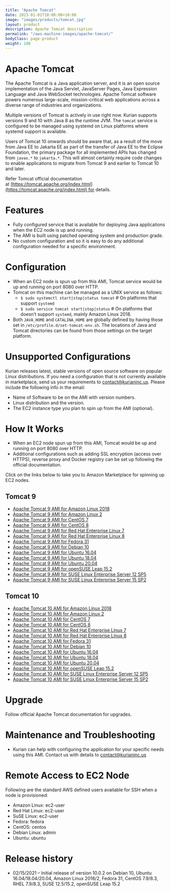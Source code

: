 ```yaml
---
title: "Apache Tomcat"
date: 2023-01-01T10:00:00+10:00
image: "images/products/tomcat.jpg"
layout: product
description: Apache Tomcat description
permalink: "/aws-machine-images/apache-tomcat/"
bodyClass: page-product
weight: 180
---
```


Apache Tomcat
=============

The Apache Tomcat is a Java application server, and it is an open source implementation of the Java Servlet, JavaServer Pages, Java Expression Language and Java WebSocket technologies. Apache Tomcat software powers numerous large-scale, mission-critical web applications across a diverse range of industries and organizations.

Multiple versions of Tomcat is actively in use right now. Kurian supports versions 9 and 10 with Java 8 as the runtime JVM. The `tomcat` service is configured to be managed using systemd on Linux platforms where systemd support is available.

Users of Tomcat 10 onwards should be aware that, as a result of the move from Java EE to Jakarta EE as part of the transfer of Java EE to the Eclipse Foundation, the primary package for all implemented APIs has changed from `javax.*` to `jakarta.*`. This will almost certainly require code changes to enable applications to migrate from Tomcat 9 and earlier to Tomcat 10 and later.

Refer Tomcat official documentation at [https://tomcat.apache.org/index.html](https://tomcat.apache.org/index.html) for details.

[](https://github.com/kurianinc/ami-pub/wiki/Apache-Tomcat#features)Features
============================================================================

*   Fully configured service that is available for deploying Java applications when the EC2 node is up and running.
*   The AMI is built using patched operating system and production grade.
*   No custom configuration and so it is easy to do any additional configuration needed for a specific environment.

[](https://github.com/kurianinc/ami-pub/wiki/Apache-Tomcat#configuration)Configuration
======================================================================================

*   When an EC2 node is spun up from this AMI, Tomcat service would be up and running on port 8080 over HTTP.
*   Tomcat on this machine can be managed as a UNIX service as follows:
    *   `$ sudo systemctl start|stop|status tomcat` # On platforms that support `systemd`
    *   `$ sudo service tomcat start|stop|status` # On platforms that doesn’t support `systemd`, mainly Amazon Linux 2018.
*   Both `JAVA_HOME` and `CATALINA_HOME` are globally defined by having those set in `/etc/profile.d/set-tomcat-env.sh`. The locations of Java and Tomcat directories can be found from those settings on the target platform.

[](https://github.com/kurianinc/ami-pub/wiki/Apache-Tomcat#unsupported-configurations)Unsupported Configurations
================================================================================================================

Kurian releases latest, stable versions of open source software on popular Linux distributions. If you need a configuration that is not currently available in marketplace, send us your requirements to [contact@kurianinc.us](mailto:contact@kurianinc.us). Please include the following info in the email:

*   Name of Software to be on the AMI with version numbers.
*   Linux distribution and the version.
*   The EC2 instance type you plan to spin up from the AMI (optional).

[](https://github.com/kurianinc/ami-pub/wiki/Apache-Tomcat#how-it-works)How It Works
====================================================================================

*   When an EC2 node spun up from this AMI, Tomcat would be up and running on port 8080 over HTTP.
*   Additional configurations such as adding SSL encryption (access over HTTPS), reverse proxy and Docker registry can be set up following the official documentation.

Click on the links below to take you to Amazon Marketplace for spinning up EC2 nodes.

[](https://github.com/kurianinc/ami-pub/wiki/Apache-Tomcat#tomcat-9)Tomcat 9
----------------------------------------------------------------------------

*   [Apache Tomcat 9 AMI for Amazon Linux 2018](https://aws.amazon.com/marketplace/pp/prodview-7mfoipr3v5v7q?sr=0-1&ref_=beagle&applicationId=AWSMPContessa)
*   [Apache Tomcat 9 AMI for Amazon Linux 2](https://aws.amazon.com/marketplace/pp/prodview-u5uh3haots5da?sr=0-1&ref_=beagle&applicationId=AWSMPContessa)
*   [Apache Tomcat 9 AMI for CentOS 7](https://aws.amazon.com/marketplace/pp/prodview-py4tdwxvxts52?sr=0-1&ref_=beagle&applicationId=AWSMPContessa)
*   [Apache Tomcat 9 AMI for CentOS 8](https://aws.amazon.com/marketplace/pp/prodview-bpuivmvch4lpw?sr=0-1&ref_=beagle&applicationId=AWSMPContessa)
*   [Apache Tomcat 9 AMI for Red Hat Enterprise Linux 7](https://aws.amazon.com/marketplace/pp/prodview-tf4dy52i2wzh6?sr=0-1&ref_=beagle&applicationId=AWSMPContessa)
*   [Apache Tomcat 9 AMI for Red Hat Enterprise Linux 8](https://aws.amazon.com/marketplace/pp/prodview-qq7t4jpyrslcq?sr=0-2&ref_=beagle&applicationId=AWSMPContessa)
*   [Apache Tomcat 9 AMI for Fedora 31](https://aws.amazon.com/marketplace/pp/prodview-ginxtlrjpw4ly?sr=0-1&ref_=beagle&applicationId=AWSMPContessa)
*   [Apache Tomcat 9 AMI for Debian 10](https://aws.amazon.com/marketplace/pp/prodview-r54f2nhgerbfs?sr=0-1&ref_=beagle&applicationId=AWSMPContessa)
*   [Apache Tomcat 9 AMI for Ubuntu 16.04](https://aws.amazon.com/marketplace/pp/prodview-j7b74k2j7jpfw?sr=0-1&ref_=beagle&applicationId=AWSMPContessa)
*   [Apache Tomcat 9 AMI for Ubuntu 18.04](https://aws.amazon.com/marketplace/pp/prodview-n5xoyigwoe2yy?sr=0-2&ref_=beagle&applicationId=AWSMPContessa)
*   [Apache Tomcat 9 AMI for Ubuntu 20.04](https://aws.amazon.com/marketplace/pp/B08X4QNFSW)
*   [Apache Tomcat 9 AMI for openSUSE Leap 15.2](https://aws.amazon.com/marketplace/pp/B08XVV618N)
*   [Apache Tomcat 9 AMI for SUSE Linux Enterprise Server 12 SP5](https://aws.amazon.com/marketplace/pp/prodview-deigqvdouwk3w?sr=0-1&ref_=beagle&applicationId=AWSMPContessa)
*   [Apache Tomcat 9 AMI for SUSE Linux Enterprise Server 15 SP2](https://aws.amazon.com/marketplace/pp/prodview-yxxywymxcc62e?sr=0-1&ref_=beagle&applicationId=AWSMPContessa)

[](https://github.com/kurianinc/ami-pub/wiki/Apache-Tomcat#tomcat-10)Tomcat 10
------------------------------------------------------------------------------

*   [Apache Tomcat 10 AMI for Amazon Linux 2018](https://aws.amazon.com/marketplace/pp/prodview-zjj6xeugrj37c?sr=0-1&ref_=beagle&applicationId=AWSMPContessa)
*   [Apache Tomcat 10 AMI for Amazon Linux 2](https://aws.amazon.com/marketplace/pp/prodview-sr7sius3o4un2?sr=0-1&ref_=beagle&applicationId=AWSMPContessa)
*   [Apache Tomcat 10 AMI for CentOS 7](https://aws.amazon.com/marketplace/pp/prodview-ohgvbvrjgu22s?sr=0-1&ref_=beagle&applicationId=AWSMPContessa)
*   [Apache Tomcat 10 AMI for CentOS 8](https://aws.amazon.com/marketplace/pp/prodview-w2ui4ogtokb7c?sr=0-1&ref_=beagle&applicationId=AWSMPContessa)
*   [Apache Tomcat 10 AMI for Red Hat Enterprise Linux 7](https://aws.amazon.com/marketplace/pp/B08WRVGM69)
*   [Apache Tomcat 10 AMI for Red Hat Enterprise Linux 8](https://aws.amazon.com/marketplace/pp/prodview-e7atbovtwwvfa?sr=0-1&ref_=beagle&applicationId=AWSMPContessa)
*   [Apache Tomcat 10 AMI for Fedora 31](https://aws.amazon.com/marketplace/pp/prodview-fsxji7peoi7ws?sr=0-2&ref_=beagle&applicationId=AWSMPContessa)
*   [Apache Tomcat 10 AMI for Debian 10](https://aws.amazon.com/marketplace/pp/B08WRRFDCJ)
*   [Apache Tomcat 10 AMI for Ubuntu 16.04](https://aws.amazon.com/marketplace/pp/prodview-lfbsbwhnyadko?sr=0-1&ref_=beagle&applicationId=AWSMPContessa)
*   [Apache Tomcat 10 AMI for Ubuntu 18.04](https://aws.amazon.com/marketplace/pp/prodview-rfxgwu5r2rjkw?sr=0-1&ref_=beagle&applicationId=AWSMPContessa)
*   [Apache Tomcat 10 AMI for Ubuntu 20.04](https://aws.amazon.com/marketplace/pp/B08WWXZ18V)
*   [Apache Tomcat 10 AMI for openSUSE Leap 15.2](https://aws.amazon.com/marketplace/pp/prodview-poqwz4wkq6fk2)
*   [Apache Tomcat 10 AMI for SUSE Linux Enterprise Server 12 SP5](https://aws.amazon.com/marketplace/pp/prodview-erf3qvx2gs6qc?sr=0-2&ref_=beagle&applicationId=AWSMPContessa)
*   [Apache Tomcat 10 AMI for SUSE Linux Enterprise Server 15 SP2](https://aws.amazon.com/marketplace/pp/prodview-pzxucyyidnn3c?sr=0-1&ref_=beagle&applicationId=AWSMPContessa)

[](https://github.com/kurianinc/ami-pub/wiki/Apache-Tomcat#upgrade)Upgrade
==========================================================================

Follow official Apache Tomcat documentation for upgrades.

[](https://github.com/kurianinc/ami-pub/wiki/Apache-Tomcat#maintenance-and-troubleshooting)Maintenance and Troubleshooting
==========================================================================================================================

*   Kurian can help with configuring the application for your specific needs using this AMI. Contact us with details to [contact@kurianinc.us](mailto:contact@kurianinc.us)

[](https://github.com/kurianinc/ami-pub/wiki/Apache-Tomcat#remote-access-to-ec2-node)Remote Access to EC2 Node
==============================================================================================================

Following are the standard AWS defined users available for SSH when a node is provisioned:

*   Amazon Linux: ec2-user
*   Red Hat Linux: ec2-user
*   SuSE Linux: ec2-user
*   Fedora: fedora
*   CentOS: centos
*   Debian Linux: admin
*   Ubuntu: ubuntu

[](https://github.com/kurianinc/ami-pub/wiki/Apache-Tomcat#release-history)Release history
==========================================================================================

*   02/15/2021 – Initial release of version 10.0.2 on Debian 10, Ubuntu 16.04/18.04/20.04, Amazon Linux 2018/2, Fedora 31, CentOS 7.9/8.3, RHEL 7.9/8.3, SUSE 12.5/15.2, openSUSE Leap 15.2
